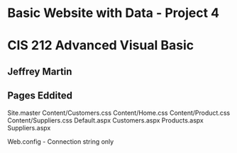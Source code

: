 # Basic Website with Data - Project 4
# CIS 212 Advanced Visual Basic
## Jeffrey Martin

## Pages Eddited

Site.master
Content/Customers.css
Content/Home.css
Content/Product.css
Content/Suppliers.css
Default.aspx
Customers.aspx
Products.aspx
Suppliers.aspx

Web.config - Connection string only
